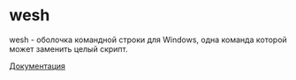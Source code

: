 # wesh
wesh - оболочка командной строки для Windows, одна команда которой может заменить целый скрипт.

[Документация](https://nekit270ch.github.io/wesh/docs/index.md)
